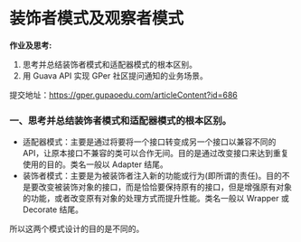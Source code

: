 # 装饰者模式及观察者模式

__作业及思考:__

1. 思考并总结装饰者模式和适配器模式的根本区别。
2. 用 Guava API 实现 GPer 社区提问通知的业务场景。

提交地址：<https://gper.gupaoedu.com/articleContent?id=686>

### 一、思考并总结装饰者模式和适配器模式的根本区别。

* 适配器模式：主要是通过将要将一个接口转变成另一个接口以兼容不同的 API，让原本接口不兼容的类可以合作无间。目的是通过改变接口来达到重复使用的目的。类名一般以 Adapter 结尾。
* 装饰者模式：主要是为被装饰者注入新的功能或行为(即所谓的责任)。目的不是要改变被装饰对象的接口，而是恰恰要保持原有的接口，但是增强原有对象的功能，或者改变原有对象的处理方式而提升性能。类名一般以 Wrapper 或 Decorate 结尾。

所以这两个模式设计的目的是不同的。
